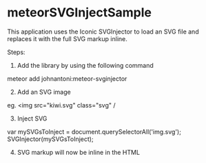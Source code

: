 # meteorSVGInjectSample

This application uses the Iconic SVGInjector to load an SVG file and replaces it with the full SVG markup inline.

Steps:

1. Add the library by using the following command
  
  meteor add johnantoni:meteor-svginjector
  
2. Add an SVG image

  eg. <img src="kiwi.svg" class="svg" /

3. Inject SVG

  var mySVGsToInject = document.querySelectorAll('img.svg'); <br />
  SVGInjector(mySVGsToInject);
  
4. SVG markup will now be inline in the HTML
